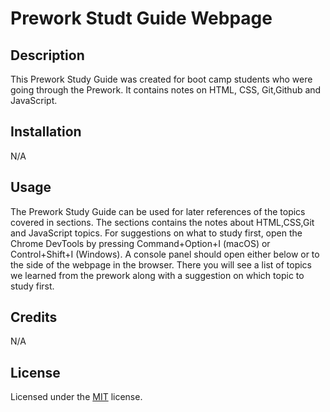 # Prework Studt Guide Webpage

## Description

This Prework Study Guide was created for boot camp students who were going through the Prework. It contains notes on HTML, CSS, Git,Github and JavaScript.

## Installation

N/A

## Usage

The Prework Study Guide can be used for later references of the topics covered in sections.
The sections contains the notes about HTML,CSS,Git and JavaScript topics.
For suggestions on what to study first, open the Chrome DevTools by pressing Command+Option+I (macOS) or Control+Shift+I (Windows).
A console panel should open either below or to the side of the webpage in the browser. There you will see a list of topics we learned from the prework along with a suggestion on which topic to study first.

## Credits

N/A

## License

Licensed under the [MIT](./LICENSE) license.
